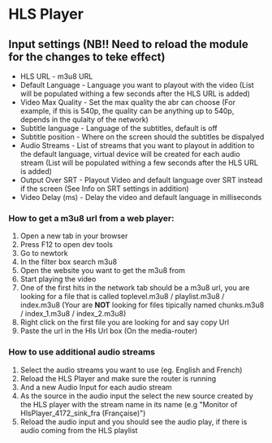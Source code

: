 # HLS Player 

## Input settings (<b>NB!! Need to reload the module for the changes to teke effect</b>)
* HLS URL - m3u8 URL
* Default Language - Language you want to playout with the video (List will be populated withing a few seconds after the HLS URL is added)
* Video Max Quality - Set the max quality the abr can choose (For example, if this is 540p, the quality can be anything up to 540p, depends in the qulaity of the network)
* Subtitle language - Language of the subtitles, default is off
* Subtitle position - Where on the screen should the subtitles be dispalyed
* Audio Streams - List of streams that you want to playout in addition to the default language, virtual device will be created for each audio stream (List will be populated withing a few seconds after the HLS URL is added)
* Output Over SRT - Playout Video and default language over SRT instead if the screen (See Info on SRT settings in addition)
* Video Delay (ms) - Delay the video and default language in milliseconds 

### How to get a m3u8 url from a web player: 
1. Open a new tab in your browser
2. Press F12 to open dev tools 
3. Go to newtork 
4. In the filter box search m3u8
4. Open the website you want to get the m3u8 from
5. Start playing the video 
6. One of the first hits in the network tab should be a m3u8 url, you are looking for a file that is called toplevel.m3u8 / playlist.m3u8 / index.m3u8 (Your are <b>NOT</b> looking for files tipically named chunks.m3u8 / index_1.m3u8 / index_2.m3u8)
7. Right click on the first file you are looking for and say copy Url
8. Paste the url in the Hls Url box (On the media-router)

### How to use additional audio streams
1. Select the audio streams you want to use (eg. English and French)
2. Reload the HLS Player and make sure the router is running
3. And a new Audio Input for each audio stream
4. As the source in the audio input the select the new source created by the HLS player with the stream name in its name (e.g "Monitor of HlsPlayer_4172_sink_fra (Française)")
5. Reload the audio input and you should see the audio play, if there is audio coming from the HLS playlist
